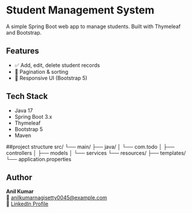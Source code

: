 # Student Management System 

A simple Spring Boot web app to manage students. Built with Thymeleaf and Bootstrap.

## Features

- ✅ Add, edit, delete student records
- 📄 Pagination & sorting
- 🎨 Responsive UI (Bootstrap 5)

## Tech Stack

- Java 17
- Spring Boot 3.x
- Thymeleaf
- Bootstrap 5
- Maven

##project structure
src/
 └── main/
     ├── java/
     │   └── com.todo
     │       ├── controllers
     │       ├── models
     │       └── services
     └── resources/
         ├── templates/
         └── application.properties


## Author

**Anil Kumar**  
📧 anilkumarnagisetty0045@example.com  
🔗 [LinkedIn Profile](https://www.linkedin.com/in/anilkumarnagisetty)

